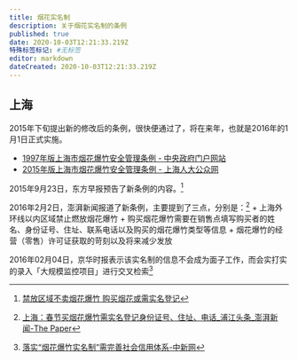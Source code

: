 ```yaml
---
title: 烟花实名制
description: 关于烟花实名制的条例
published: true
date: 2020-10-03T12:21:33.219Z
特殊标签标记: #无标签
editor: markdown
dateCreated: 2020-10-03T12:21:33.219Z
---
```


## 上海

2015年下旬提出新的修改后的条例，很快便通过了，将在来年，也就是2016年的1月1日正式实施。

+ [1997年版上海市烟花爆竹安全管理条例 - 中央政府门户网站](https://web.archive.org/web/20111121035502/http://www.gov.cn/ztzl/content_172778.htm)
+ [2015年版上海市烟花爆竹安全管理条例 - 上海人大公众网](https://web.archive.org/web/20201003104201/http://www.spcsc.sh.cn/shrdgzw/node4/node22/node36/n116/u1ai120465.html)

2015年9月23日，东方早报预告了新条例的内容。[^u1ai116624]

[^u1ai116624]: [禁放区域不卖烟花爆竹 购买烟花或需实名登记](https://web.archive.org/web/20201003104254/http://www.spcsc.sh.cn/n1939/n1944/n1945/n2436/u1ai116624.html)

2016年2月2日，澎湃新闻报道了新条例，主要提到了三点，分别是：[^newsDetail_forward_1428393]
    + 上海外环线以内区域禁止燃放烟花爆竹
    + 购买烟花爆竹需要在销售点填写购买者的姓名、身份证号、住址、联系电话以及购买的烟花爆竹类型等信息
    + 烟花爆竹的经营（零售）许可证获取的苛刻以及将来减少发放

[^newsDetail_forward_1428393]: [上海：春节买烟花爆竹需实名登记身份证号、住址、电话_浦江头条_澎湃新闻-The Paper](https://web.archive.org/web/20170511205607/http://www.thepaper.cn/newsDetail_forward_1428393)

2016年02月04日，京华时报表示该实名制的信息不会成为面子工作，而会实打实的录入「大规模监控项目」进行交叉检索[^7748294]

[^7748294]: [落实“烟花爆竹实名制”需完善社会信用体系-中新网](https://web.archive.org/web/20201003104713/https://www.chinanews.com/gn/2016/02-04/7748294.shtml)

<!--
[多地明确春节禁限放政策 这些城市买爆竹需实名制-新华网](https://web.archive.org/web/20200807005837/http://www.xinhuanet.com/politics/2019-02/02/c_1124078038.htm)

[周日起烟花爆竹实名销售-新华网](https://web.archive.org/web/20201003103037/http://www.bj.xinhuanet.com/2020-01/17/c_1125474917.htm)

[购买烟花爆竹继续实行实名制-新华网](https://web.archive.org/web/20200808131052/http://www.bj.xinhuanet.com/2020-01/02/c_1125415836.htm)
-->
